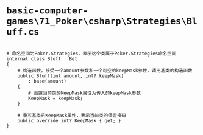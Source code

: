 # `basic-computer-games\71_Poker\csharp\Strategies\Bluff.cs`

```

# 命名空间为Poker.Strategies，表示这个类属于Poker.Strategies命名空间
internal class Bluff : Bet
{
    # 构造函数，接受一个amount参数和一个可空的keepMask参数，调用基类的构造函数
    public Bluff(int amount, int? keepMask)
        : base(amount)
    {
        # 设置当前类的KeepMask属性为传入的keepMask参数
        KeepMask = keepMask;
    }

    # 重写基类的KeepMask属性，表示当前类的保留掩码
    public override int? KeepMask { get; }
}

```